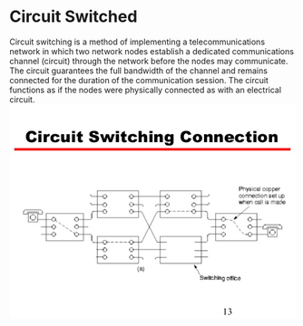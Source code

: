 # Circuit Switched


Circuit switching is a method of implementing a telecommunications
network in which two network nodes establish a dedicated communications
channel (circuit) through the network before the nodes may communicate.
The circuit guarantees the full bandwidth of the channel and remains
connected for the duration of the communication session. The circuit
functions as if the nodes were physically connected as with an
electrical circuit.\
![](./images/15007894.png?width=480)


